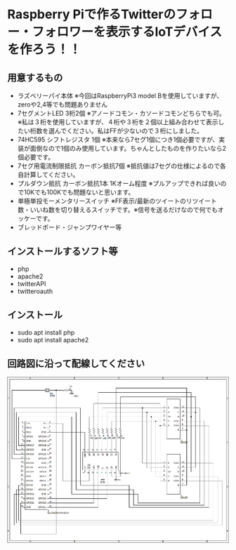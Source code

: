 # Raspberry Piで作るTwitterのフォロー・フォロワーを表示するIoTデバイスを作ろう！！

## 用意するもの

* ラズベリーパイ本体
	※今回はRaspberryPi3 model Bを使用していますが、zeroや2,4等でも問題ありません
* 7セグメントLED 3桁2個
	※アノードコモン・カソードコモンどちらでも可。
	※私は３桁を使用していますが、４桁や３桁を２個以上組み合わせて表示したい桁数を選んでください。私はFFが少ないので３桁にしました。
* 74HC595 シフトレジスタ 1個
	※本来なら7セグ1個につき1個必要ですが、実装が面倒なので1個のみ使用しています。ちゃんとしたものを作りたいなら2個必要です。
* 7セグ用電流制限抵抗 カーボン抵抗7個
	※抵抗値は7セグの仕様によるので各自計算してください。
* プルダウン抵抗 カーボン抵抗1本 1Kオーム程度
	※プルアップできれば良いので10Kでも100Kでも問題ないと思います。
* 単極単投モーメンタリースイッチ
	※FF表示/最新のツイートのリツイート数・いいね数を切り替えるスイッチです。※信号を送るだけなので何でもオッケーです。
* ブレッドボード・ジャンプワイヤー等

## インストールするソフト等
* php
* apache2
* twitterAPI
* twitteroauth

## インストール
* sudo apt install php
* sudo apt install apache2

## 回路図に沿って配線してください
![diagram](diagram.png)


